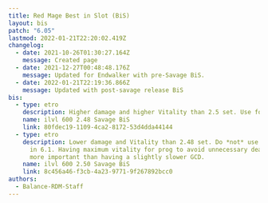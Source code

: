 ```yaml
---
title: Red Mage Best in Slot (BiS)
layout: bis
patch: "6.05"
lastmod: 2022-01-21T22:20:02.419Z
changelog:
  - date: 2021-10-26T01:30:27.164Z
    message: Created page
  - date: 2021-12-27T00:48:48.176Z
    message: Updated for Endwalker with pre-Savage BiS.
  - date: 2022-01-21T22:19:36.866Z
    message: Updated with post-savage release BiS
bis:
  - type: etro
    description: Higher damage and higher Vitality than 2.5 set. Use for 6.1's Ultimate.
    name: ilvl 600 2.48 Savage BiS
    link: 80fdec19-1109-4ca2-8172-53d4dda44144
  - type: etro
    description: Lower damage and Vitality than 2.48 set. Do *not* use for Ultimate
      in 6.1. Having maximum vitality for prog to avoid unnecessary deaths is
      more important than having a slightly slower GCD.
    name: ilvl 600 2.50 Savage BiS
    link: 8c456a46-f3cb-4a23-9771-9f267892bcc0
authors:
  - Balance-RDM-Staff
---
```

